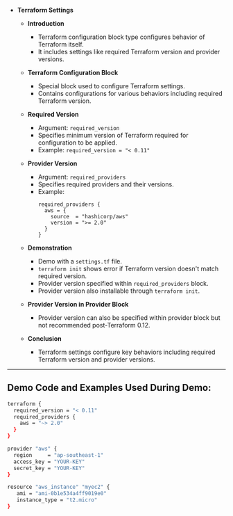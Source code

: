 * **Terraform Settings**

  * **Introduction**
    * Terraform configuration block type configures behavior of Terraform itself.
    * It includes settings like required Terraform version and provider versions.

  * **Terraform Configuration Block**
    * Special block used to configure Terraform settings.
    * Contains configurations for various behaviors including required Terraform version.

  * **Required Version**
    * Argument: `required_version`
    * Specifies minimum version of Terraform required for configuration to be applied.
    * Example: `required_version = "< 0.11"`

  * **Provider Version**
    * Argument: `required_providers`
    * Specifies required providers and their versions.
    * Example: 
      ```hcl
      required_providers {
        aws = {
          source  = "hashicorp/aws"
          version = ">= 2.0"
        }
      }
      ```

  * **Demonstration**
    * Demo with a `settings.tf` file.
    * `terraform init` shows error if Terraform version doesn't match required version.
    * Provider version specified within `required_providers` block.
    * Provider version also installable through `terraform init`.

  * **Provider Version in Provider Block**
    * Provider version can also be specified within provider block but not recommended post-Terraform 0.12.

  * **Conclusion**
    * Terraform settings configure key behaviors including required Terraform version and provider versions.

---


## Demo Code and Examples Used During Demo:
```sh
terraform {
  required_version = "< 0.11"
  required_providers {
    aws = "~> 2.0"
  }
}

provider "aws" {
  region     = "ap-southeast-1"
  access_key = "YOUR-KEY"
  secret_key = "YOUR-KEY"
}

resource "aws_instance" "myec2" {
   ami = "ami-0b1e534a4ff9019e0"
   instance_type = "t2.micro"
}
```